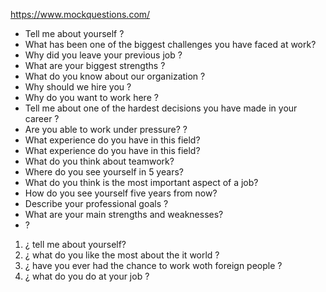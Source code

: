 https://www.mockquestions.com/

- Tell me about yourself ?
- What has been one of the biggest challenges you have faced at work? 
- Why did you leave your previous job ?
- What are your biggest strengths ?
- What do you know about our organization ?
- Why should we hire you ?
- Why do you want to work here ?
- Tell me about one of the hardest decisions you have made in your career ?
- Are you able to work under pressure? ?
- What experience do you have in this field?
- What experience do you have in this field?
- What do you think about teamwork?
- Where do you see yourself in 5 years?
- What do you think is the most important aspect of a job?
- How do you see yourself five years from now?
- Describe your professional goals ?
- What are your main strengths and weaknesses? 
-  ?

1. ¿ tell me about yourself?
2. ¿ what do you like the most about the it world ?
3. ¿ have you ever had the chance to work woth foreign people ?
4. ¿ what do you do at your job ?